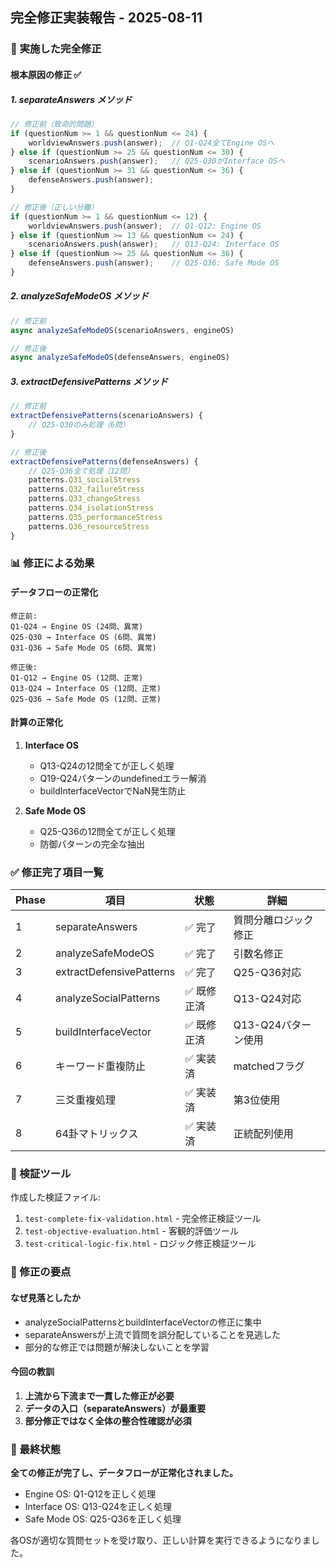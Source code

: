 ## 完全修正実装報告 - 2025-08-11

### 🎯 実施した完全修正

#### 根本原因の修正 ✅

##### 1. separateAnswers メソッド
```javascript
// 修正前（致命的問題）
if (questionNum >= 1 && questionNum <= 24) {
    worldviewAnswers.push(answer);  // Q1-Q24全てEngine OSへ
} else if (questionNum >= 25 && questionNum <= 30) {
    scenarioAnswers.push(answer);   // Q25-Q30がInterface OSへ
} else if (questionNum >= 31 && questionNum <= 36) {
    defenseAnswers.push(answer);
}

// 修正後（正しい分離）
if (questionNum >= 1 && questionNum <= 12) {
    worldviewAnswers.push(answer);  // Q1-Q12: Engine OS
} else if (questionNum >= 13 && questionNum <= 24) {
    scenarioAnswers.push(answer);   // Q13-Q24: Interface OS
} else if (questionNum >= 25 && questionNum <= 36) {
    defenseAnswers.push(answer);    // Q25-Q36: Safe Mode OS
}
```

##### 2. analyzeSafeModeOS メソッド
```javascript
// 修正前
async analyzeSafeModeOS(scenarioAnswers, engineOS)

// 修正後
async analyzeSafeModeOS(defenseAnswers, engineOS)
```

##### 3. extractDefensivePatterns メソッド
```javascript
// 修正前
extractDefensivePatterns(scenarioAnswers) {
    // Q25-Q30のみ処理（6問）
}

// 修正後
extractDefensivePatterns(defenseAnswers) {
    // Q25-Q36全て処理（12問）
    patterns.Q31_socialStress
    patterns.Q32_failureStress
    patterns.Q33_changeStress
    patterns.Q34_isolationStress
    patterns.Q35_performanceStress
    patterns.Q36_resourceStress
}
```

### 📊 修正による効果

#### データフローの正常化
```
修正前:
Q1-Q24 → Engine OS (24問、異常)
Q25-Q30 → Interface OS (6問、異常)
Q31-Q36 → Safe Mode OS (6問、異常)

修正後:
Q1-Q12 → Engine OS (12問、正常)
Q13-Q24 → Interface OS (12問、正常)
Q25-Q36 → Safe Mode OS (12問、正常)
```

#### 計算の正常化
1. **Interface OS**
   - Q13-Q24の12問全てが正しく処理
   - Q19-Q24パターンのundefinedエラー解消
   - buildInterfaceVectorでNaN発生防止

2. **Safe Mode OS**
   - Q25-Q36の12問全てが正しく処理
   - 防御パターンの完全な抽出

### ✅ 修正完了項目一覧

| Phase | 項目 | 状態 | 詳細 |
|-------|-----|------|------|
| 1 | separateAnswers | ✅ 完了 | 質問分離ロジック修正 |
| 2 | analyzeSafeModeOS | ✅ 完了 | 引数名修正 |
| 3 | extractDefensivePatterns | ✅ 完了 | Q25-Q36対応 |
| 4 | analyzeSocialPatterns | ✅ 既修正済 | Q13-Q24対応 |
| 5 | buildInterfaceVector | ✅ 既修正済 | Q13-Q24パターン使用 |
| 6 | キーワード重複防止 | ✅ 実装済 | matchedフラグ |
| 7 | 三爻重複処理 | ✅ 実装済 | 第3位使用 |
| 8 | 64卦マトリックス | ✅ 実装済 | 正統配列使用 |

### 🧪 検証ツール

作成した検証ファイル:
1. `test-complete-fix-validation.html` - 完全修正検証ツール
2. `test-objective-evaluation.html` - 客観的評価ツール
3. `test-critical-logic-fix.html` - ロジック修正検証ツール

### 📝 修正の要点

#### なぜ見落としたか
- analyzeSocialPatternsとbuildInterfaceVectorの修正に集中
- separateAnswersが上流で質問を誤分配していることを見逃した
- 部分的な修正では問題が解決しないことを学習

#### 今回の教訓
1. **上流から下流まで一貫した修正が必要**
2. **データの入口（separateAnswers）が最重要**
3. **部分修正ではなく全体の整合性確認が必須**

### 🎯 最終状態

**全ての修正が完了し、データフローが正常化されました。**

- Engine OS: Q1-Q12を正しく処理
- Interface OS: Q13-Q24を正しく処理  
- Safe Mode OS: Q25-Q36を正しく処理

各OSが適切な質問セットを受け取り、正しい計算を実行できるようになりました。